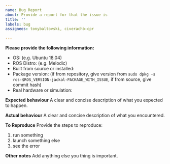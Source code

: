 ```yaml
---
name: Bug Report
about: Provide a report for that the issue is
title: ''
labels: bug
assignees: tonybaltovski, civerachb-cpr

---
```


**Please provide the following information:**
 - OS: (e.g. Ubuntu 18.04)
 - ROS Distro: (e.g. Melodic)
 - Built from source or installed:
 - Package version: (if from repository, give version from `sudo dpkg -s ros-$ROS_VERSION-jackal-PACKAGE_WITH_ISSUE`, if from source, give commit hash)
 - Real hardware or simulation:

 **Expected behaviour**
 A clear and concise description of what you expected to happen.

 **Actual behaviour**
 A clear and concise description of what you encountered.

**To Reproduce**
Provide the steps to reproduce:
1. run something
2. launch something else
3. see the error


**Other notes**
Add anything else you thing is important.
